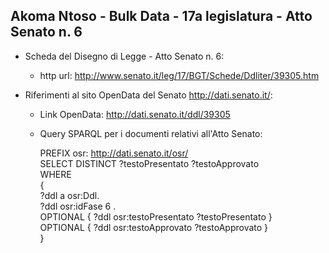 ## Akoma Ntoso - Bulk Data - 17a legislatura - Atto Senato n. 6 ##

* Scheda del Disegno di Legge - Atto Senato n. 6:
	* http url: http://www.senato.it/leg/17/BGT/Schede/Ddliter/39305.htm

* Riferimenti al sito OpenData del Senato http://dati.senato.it/:
	* Link OpenData: http://dati.senato.it/ddl/39305
	* Query SPARQL per i documenti relativi all'Atto Senato:

        PREFIX osr: <http://dati.senato.it/osr/>  
		SELECT DISTINCT ?testoPresentato ?testoApprovato  
		WHERE  
		{  
		    ?ddl a osr:Ddl.  
		    ?ddl osr:idFase 6 .  
		    OPTIONAL { ?ddl osr:testoPresentato ?testoPresentato }  
		    OPTIONAL { ?ddl osr:testoApprovato ?testoApprovato }  
		}
		